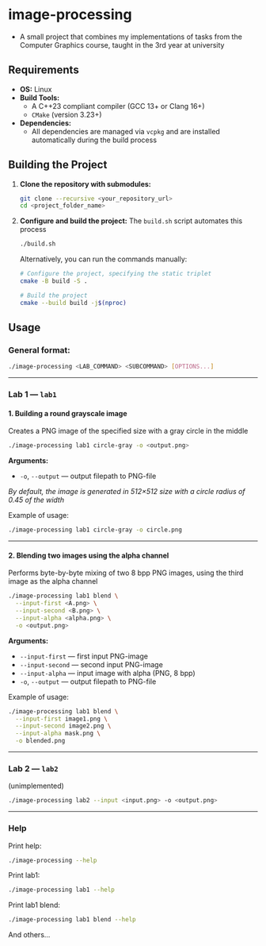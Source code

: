 # image-processing

* A small project that combines my implementations of tasks from the Computer Graphics course, taught in the 3rd year at
  university

## Requirements

* **OS:** Linux
* **Build Tools:**
    * A C++23 compliant compiler (GCC 13+ or Clang 16+)
    * `CMake` (version 3.23+)
* **Dependencies:**
    * All dependencies are managed via `vcpkg` and are installed automatically during the build process

## Building the Project

1. **Clone the repository with submodules:**
   ```bash
   git clone --recursive <your_repository_url>
   cd <project_folder_name>
   ```

2. **Configure and build the project:**
   The `build.sh` script automates this process
   ```bash
   ./build.sh
   ```
   Alternatively, you can run the commands manually:
   ```bash
   # Configure the project, specifying the static triplet
   cmake -B build -S .

   # Build the project
   cmake --build build -j$(nproc)
   ```

## Usage

### General format:

```bash
./image-processing <LAB_COMMAND> <SUBCOMMAND> [OPTIONS...]
```

---

### Lab 1 — `lab1`

#### 1. Building a round grayscale image

Creates a PNG image of the specified size with a gray circle in the middle

```bash
./image-processing lab1 circle-gray -o <output.png>
```

**Arguments:**

* `-o`, `--output` — output filepath to PNG-file

*By default, the image is generated in 512×512 size with a circle radius of 0.45 of the width*

Example of usage:

```bash
./image-processing lab1 circle-gray -o circle.png
```

---

#### 2. Blending two images using the alpha channel

Performs byte-by-byte mixing of two 8 bpp PNG images, using the third image as the alpha channel

```bash
./image-processing lab1 blend \
  --input-first <A.png> \
  --input-second <B.png> \
  --input-alpha <alpha.png> \
  -o <output.png>
```

**Arguments:**

* `--input-first` — first input PNG-image
* `--input-second` — second input PNG-image
* `--input-alpha` — input image with alpha (PNG, 8 bpp)
* `-o`, `--output` — output filepath to PNG-file

Example of usage:

```bash
./image-processing lab1 blend \
  --input-first image1.png \
  --input-second image2.png \
  --input-alpha mask.png \
  -o blended.png
```

---

### Lab 2 — `lab2`

(unimplemented)

```bash
./image-processing lab2 --input <input.png> -o <output.png>
```

---

### Help

Print help:

```bash
./image-processing --help
```

Print lab1:

```bash
./image-processing lab1 --help
```

Print lab1 blend:

```bash
./image-processing lab1 blend --help
```

And others...